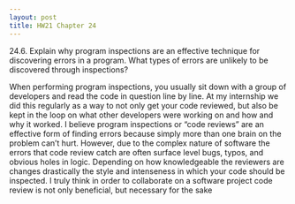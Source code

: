 ```yaml
---
layout: post
title: HW21 Chapter 24
---
```


24.6.  Explain why program inspections are an effective technique for discovering errors in a program. What types of errors are unlikely to be discovered through inspections?

When performing program inspections, you usually sit down with a group of developers and read the code in question line by line. At my internship we did this regularly as a way to not only get your code reviewed, but also be kept in the loop on what other developers were working on and how and why it worked. I believe program inspections or “code reviews” are an effective form of finding errors because simply more than one brain on the problem can’t hurt. However, due to the complex nature of software the errors that code review catch are often surface level bugs, typos, and obvious holes in logic. Depending on how knowledgeable the reviewers are changes drastically the style and intenseness in which your code should be inspected. I truly think in order to collaborate on a software project code review is not only beneficial, but necessary for the sake 